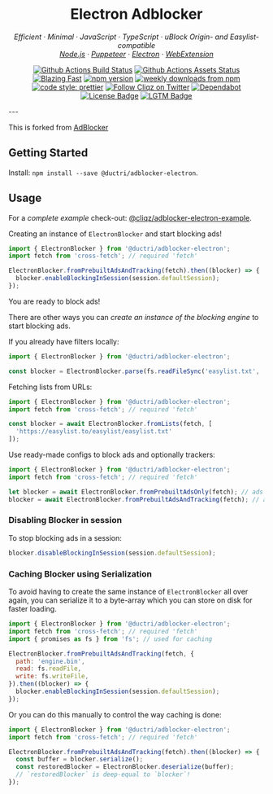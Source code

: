 <h1 align="center">Electron Adblocker</h2>

<p align="center">
  <em>
    Efficient
    · Minimal
    · JavaScript
    · TypeScript
    · uBlock Origin- and Easylist-compatible
  </em>
  <br />
  <em>
    <a href="https://github.com/ductridev/adblocker/tree/master/packages/adblocker">Node.js</a>
    · <a href="https://github.com/ductridev/adblocker/tree/master/packages/adblocker-puppeteer">Puppeteer</a>
    · <a href="https://github.com/ductridev/adblocker/tree/master/packages/adblocker-electron">Electron</a>
    · <a href="https://github.com/ductridev/adblocker/tree/master/packages/adblocker-webextension">WebExtension</a>
  </em>
</p>

<p align="center">
  <a href="https://github.com/ductridev/adblocker/actions?query=workflow%3ATests">
    <img alt="Github Actions Build Status" src="https://img.shields.io/github/workflow/status/ductridev/adblocker/Tests?label=tests&style=flat-square"></a>
  <a href="https://github.com/ductridev/adblocker/actions?query=workflow%3Assets">
    <img alt="Github Actions Assets Status" src="https://img.shields.io/github/workflow/status/ductridev/adblocker/Assets?label=assets&style=flat-square"></a>
  <a href="https://twitter.com/acdlite/status/974390255393505280">
    <img alt="Blazing Fast" src="https://img.shields.io/badge/speed-blazing%20%F0%9F%94%A5-brightgreen.svg?style=flat-square"></a>
  <a href="https://www.npmjs.com/package/@ductri/adblocker">
    <img alt="npm version" src="https://img.shields.io/npm/v/@ductri/adblocker.svg?style=flat-square"></a>
  <a href="https://www.npmjs.com/package/@ductri/adblocker">
    <img alt="weekly downloads from npm" src="https://img.shields.io/npm/dw/@ductri/adblocker.svg?style=flat-square"></a>
  <br/>
  <a href="#badge">
    <img alt="code style: prettier" src="https://img.shields.io/badge/code_style-prettier-ff69b4.svg?style=flat-square"></a>
  <a href="https://twitter.com/cliqz">
    <img alt="Follow Cliqz on Twitter" src="https://img.shields.io/twitter/follow/cliqz.svg?label=follow+cliqz&style=flat-square"></a>
  <a href="https://github.com/ductridev/adblocker">
    <img alt="Dependabot" src="https://img.shields.io/badge/dependabot-enabled-brightgreen?logo=dependabot&style=flat-square"></a>
  <a href="https://github.com/ductridev/adblocker/blob/master/LICENSE">
    <img alt="License Badge" src="https://img.shields.io/github/license/ductridev/adblocker?style=flat-square"></a>
  <a href="https://lgtm.com/projects/g/ductridev/adblocker?mode=list">
    <img alt="LGTM Badge" src="https://img.shields.io/lgtm/alerts/github/ductridev/adblocker?style=flat-square"></a>
</p>
---

This is forked from [AdBlocker](https://github.com/ghostery/adblocker)

## Getting Started

Install: `npm install --save @ductri/adblocker-electron`.

## Usage

For a *complete example* check-out: [@cliqz/adblocker-electron-example](https://github.com/ductridev/adblocker/tree/master/packages/adblocker-electron-example).

Creating an instance of `ElectronBlocker` and start blocking ads!

```javascript
import { ElectronBlocker } from '@ductri/adblocker-electron';
import fetch from 'cross-fetch'; // required 'fetch'

ElectronBlocker.fromPrebuiltAdsAndTracking(fetch).then((blocker) => {
  blocker.enableBlockingInSession(session.defaultSession);
});
```

You are ready to block ads!

There are other ways you can *create an instance of the blocking engine* to
start blocking ads.

If you already have filters locally:
```javascript
import { ElectronBlocker } from '@ductri/adblocker-electron';

const blocker = ElectronBlocker.parse(fs.readFileSync('easylist.txt', 'utf-8'));
```

Fetching lists from URLs:
```javascript
import { ElectronBlocker } from '@ductri/adblocker-electron';
import fetch from 'cross-fetch'; // required 'fetch'

const blocker = await ElectronBlocker.fromLists(fetch, [
  'https://easylist.to/easylist/easylist.txt'
]);
```

Use ready-made configs to block ads and optionally trackers:
```javascript
import { ElectronBlocker } from '@ductri/adblocker-electron';
import fetch from 'cross-fetch'; // required 'fetch'

let blocker = await ElectronBlocker.fromPrebuiltAdsOnly(fetch); // ads only
blocker = await ElectronBlocker.fromPrebuiltAdsAndTracking(fetch); // ads and tracking
```

### Disabling Blocker in session

To stop blocking ads in a session:

```javascript
blocker.disableBlockingInSession(session.defaultSession);
```

### Caching Blocker using Serialization

To avoid having to create the same instance of `ElectronBlocker` all over again,
you can serialize it to a byte-array which you can store on disk for faster
loading.

```javascript
import { ElectronBlocker } from '@ductri/adblocker-electron';
import fetch from 'cross-fetch'; // required 'fetch'
import { promises as fs } from 'fs'; // used for caching

ElectronBlocker.fromPrebuiltAdsAndTracking(fetch, {
  path: 'engine.bin',
  read: fs.readFile,
  write: fs.writeFile,
}).then((blocker) => {
  blocker.enableBlockingInSession(session.defaultSession);
});
```

Or you can do this manually to control the way caching is done:

```javascript
import { ElectronBlocker } from '@ductri/adblocker-electron';
import fetch from 'cross-fetch'; // required 'fetch'

ElectronBlocker.fromPrebuiltAdsAndTracking(fetch).then((blocker) => {
  const buffer = blocker.serialize();
  const restoredBlocker = ElectronBlocker.deserialize(buffer);
  // `restoredBlocker` is deep-equal to `blocker`!
});
```

